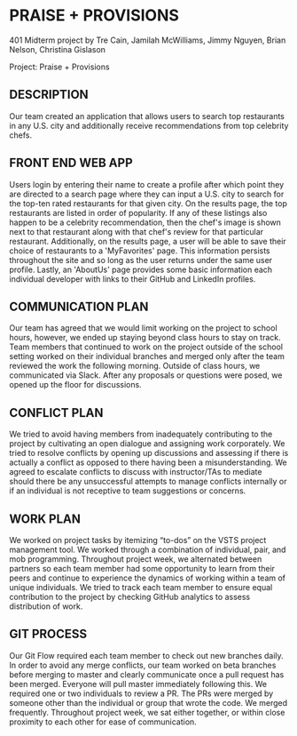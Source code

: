 # PRAISE + PROVISIONS

401 Midterm project by Tre Cain, Jamilah McWilliams, Jimmy Nguyen, Brian Nelson, Christina Gislason

Project: Praise + Provisions

## DESCRIPTION 

Our team created an application that allows users to search top restaurants in any U.S. city and additionally receive recommendations from top celebrity chefs. 

## FRONT END WEB APP

Users login by entering their name to create a profile after which point they are directed to a search page where they can input a U.S. city to search for the top-ten rated restaurants for that given city. On the results page, the top restaurants are listed in order of popularity. If any of these listings also happen to be a celebrity recommendation, then the chef's image is shown next to that restaurant along with that chef's review for that particular restaurant. Additionally, on the results page, a user will be able to save their choice of restaurants to a 'MyFavorites' page. This information persists throughout the site and so long as the user returns under the same user profile. Lastly, an 'AboutUs' page provides some basic information each individual developer with links to their GitHub and LinkedIn profiles.

## COMMUNICATION PLAN

Our team has agreed that we would limit working on the project to school hours, however, we ended up staying beyond class hours to stay on track. Team members that continued to work on the project outside of the school setting worked on their individual branches and merged only after the team reviewed the work the following morning. Outside of class hours, we communicated via Slack. After any proposals or questions were posed, we opened up the floor for discussions. 

## CONFLICT PLAN

We tried to avoid having members from inadequately contributing to the project by cultivating an open dialogue and assigning work corporately. We tried to resolve conflicts by opening up discussions and assessing if there is actually a conflict as opposed to there having been a misunderstanding. We agreed to escalate conflicts to discuss with instructor/TAs to mediate should there be any unsuccessful attempts to manage conflicts internally or if an individual is not receptive to team suggestions or concerns. 

## WORK PLAN

We worked on project tasks by itemizing “to-dos” on the VSTS project management tool. We worked through a combination of individual, pair, and mob programming. Throughout project week, we alternated between partners so each team member had some opportunity to learn from their peers and continue to experience the dynamics of working within a team of unique individuals. We tried to track each team member to ensure equal contribution to the project by checking  GitHub analytics to assess distribution of work. 

## GIT PROCESS

Our Git Flow required each team member to check out new branches daily. In order to avoid any merge conflicts, our team worked on beta branches before merging to master and clearly communicate once a pull request has been merged. Everyone will pull master immediately following this. We required one or two individuals to review a PR. The PRs were merged by someone other than the individual or group that wrote the code. We merged frequently. Throughout project week, we sat either together, or within close proximity to each other for ease of communication.  
